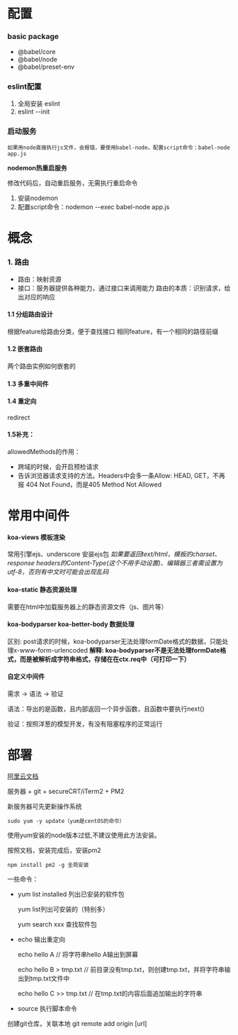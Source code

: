 # 配置
### basic package
- @babel/core 
- @babel/node
- @babel/preset-env

### eslint配置
1. 全局安装 eslint
2. eslint --init

### 启动服务
    如果用node直接执行js文件，会报错，要使用babel-node。配置script命令：babel-node app.js

  __nodemon热重启服务__

  修改代码后，自动重启服务，无需执行重启命令
1. 安装nodemon
2. 配置script命令：nodemon --exec babel-node app.js


# 概念
### 1. 路由
- 路由：映射资源
- 接口：服务器提供各种能力，通过接口来调用能力
路由的本质：识别请求，给出对应的响应

#### 1.1 分组路由设计
根据feature给路由分类，便于查找接口
相同feature，有一个相同的路径前缀

#### 1.2 嵌套路由
两个路由实例如何嵌套的

#### 1.3 多重中间件

#### 1.4 重定向
redirect

#### 1.5补充：
allowedMethods的作用：
- 跨域的时候，会开启预检请求
- 告诉浏览器请求支持的方法。Headers中会多一条Allow: HEAD, GET，不再报 404 Not Found，而是405 Method Not Allowed

# 常用中间件
#### koa-views 模板渲染
常用引擎ejs、underscore
安装ejs包
*如果要返回text/html，模板的charset、response headers的Content-Type(这个不用手动设置)、编辑器三者需设置为utf-8，否则有中文时可能会出现乱码*


#### koa-static 静态资源处理
需要在html中加载服务器上的静态资源文件（js、图片等）

#### koa-bodyparser koa-better-body 数据处理
区别: post请求的时候，koa-bodyparser无法处理formDate格式的数据，只能处理x-www-form-urlencoded
**解释: koa-bodyparser不是无法处理formDate格式，而是被解析成字符串格式，存储在在ctx.req中（可打印一下）**

#### 自定义中间件
需求 -> 语法 -> 验证

语法：导出的是函数，且内部返回一个异步函数，且函数中要执行next()

验证：按照洋葱的模型开发，有没有阻塞程序的正常运行


# 部署
[阿里云文档](https://help.aliyun.com/document_detail/50775.html)

服务器 + git + secureCRT/iTerm2 + PM2

新服务器可先更新操作系统
```
sudo yum -y update（yum是centOS的命令）
````
使用yum安装的node版本过低,不建议使用此方法安装。

按照文档，安装完成后，安装pm2
```
npm install pm2 -g 全局安装
```

一些命令：
- yum list installed 列出已安装的软件包

    yum list列出可安装的（特别多）

    yum search xxx 查找软件包
- echo 输出重定向

    echo hello A  // 将字符串hello A输出到屏幕

    echo hello B > tmp.txt  // 前目录没有tmp.txt，则创建tmp.txt，并将字符串输出到tmp.txt文件中

    echo hello C >> tmp.txt  // 在tmp.txt的内容后面追加输出的字符串

- source 执行脚本命令

创建git仓库，关联本地 git remote add origin [url]